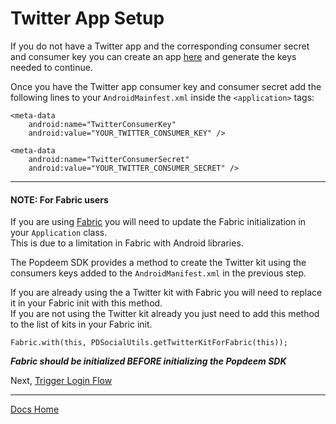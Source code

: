 # Twitter App Setup

If you do not have a Twitter app and the corresponding consumer secret and consumer key you can create an app [here](https://apps.twitter.com/ "Twitter Apps") and generate the keys needed to continue.

Once you have the Twitter app consumer key and consumer secret add the following lines to your `AndroidMainfest.xml` inside the `<application>` tags:

```
<meta-data
    android:name="TwitterConsumerKey"
    android:value="YOUR_TWITTER_CONSUMER_KEY" />

<meta-data
    android:name="TwitterConsumerSecret"
    android:value="YOUR_TWITTER_CONSUMER_SECRET" />
```

---

#### NOTE: For Fabric users

If you are using [Fabric](https://get.fabric.io/ "Fabric") you will need to update the Fabric initialization in your `Application` class.      
This is due to a limitation in Fabric with Android libraries.

The Popdeem SDK provides a method to create the Twitter kit using the consumers keys added to the `AndroidManifest.xml` in the previous step.

If you are already using the a Twitter kit with Fabric you will need to replace it in your Fabric init with this method.      
If you are not using the Twitter kit already you just need to add this method to the list of kits in your Fabric init.

```
Fabric.with(this, PDSocialUtils.getTwitterKitForFabric(this));
```

***Fabric should be initialized BEFORE initializing the Popdeem SDK***

Next, [Trigger Login Flow](login_flow.md "Login Flow")

---
[Docs Home](./ "Docs Home")

